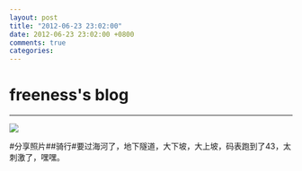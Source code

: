 ```yaml
---
layout: post
title: "2012-06-23 23:02:00"
date: 2012-06-23 23:02:00 +0800
comments: true
categories: 
---
```


# freeness's blog

----------

![](http://okqmqrbgo.bkt.clouddn.com/201206232302001.jpg)

>
\#分享照片\#\#骑行\#要过海河了，地下隧道，大下坡，大上坡，码表跑到了43，太刺激了，嘿嘿。